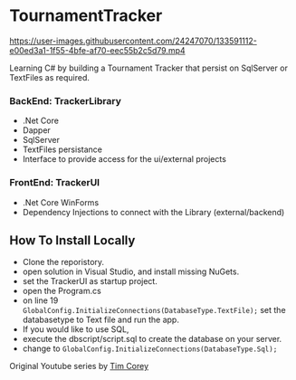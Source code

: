 # TournamentTracker



https://user-images.githubusercontent.com/24247070/133591112-e00ed3a1-1f55-4bfe-af70-eec55b2c5d79.mp4




Learning C# by building a Tournament Tracker that persist on SqlServer or TextFiles as required.

### BackEnd: TrackerLibrary

* .Net Core 
* Dapper
* SqlServer
* TextFiles persistance
* Interface to provide access for the ui/external projects

### FrontEnd: TrackerUI

* .Net Core WinForms 
* Dependency Injections to connect with the Library (external/backend)

## How To Install Locally

* Clone the reporistory. 
* open solution in Visual Studio, and install missing NuGets.
* set the TrackerUI as startup project.
* open the Program.cs 
* on line 19 `GlobalConfig.InitializeConnections(DatabaseType.TextFile);` set the databasetype to Text file and run the app.
* If you would like to use SQL, 
* execute the dbscript/script.sql to create the database on your server.  
* change to `GlobalConfig.InitializeConnections(DatabaseType.Sql);`


Original Youtube series by [Tim Corey](https://www.youtube.com/playlist?list=PLLWMQd6PeGY3t63w-8MMIjIyYS7MsFcCi)  
